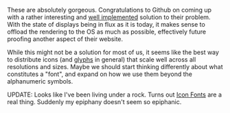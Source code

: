 These are absolutely gorgeous. Congratulations to Github on coming up with a rather interesting and [well implemented][1] solution to their problem. With the state of displays being in flux as it is today, it makes sense to offload the rendering to the OS as much as possible, effectively future proofing another aspect of their website.

[1]: https://github.com/blog/1135-the-making-of-octicons

While this might not be a solution for most of us, it seems like the best way to distribute icons (and [glyphs][2] in general) that scale well across all resolutions and sizes. Maybe we should start thinking differently about what constitutes a "font", and expand on how we use them beyond the alphanumeric symbols.

[2]: https://github.com/dcurtis/markdown-mark

UPDATE: Looks like I've been living under a rock. Turns out [Icon Fonts][if] are a real thing. Suddenly my epiphany doesn't seem so epiphanic.

[if]: http://www.delicious.com/stacks/view/SC3hpq